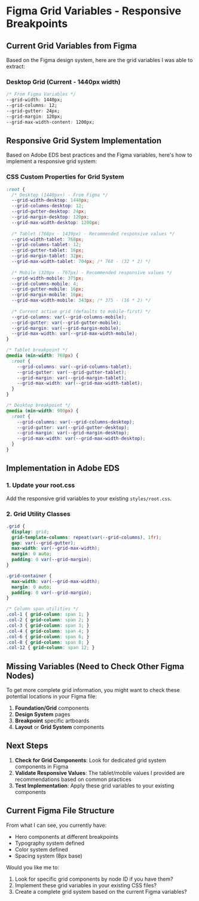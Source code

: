 # Figma Grid Variables - Responsive Breakpoints

## Current Grid Variables from Figma

Based on the Figma design system, here are the grid variables I was able to extract:

### Desktop Grid (Current - 1440px width)
```css
/* From Figma Variables */
--grid-width: 1440px;
--grid-columns: 12;
--grid-gutter: 24px;
--grid-margin: 120px;
--grid-max-width-content: 1200px;
```

## Responsive Grid System Implementation

Based on Adobe EDS best practices and the Figma variables, here's how to implement a responsive grid system:

### CSS Custom Properties for Grid System

```css
:root {
  /* Desktop (1440px+) - From Figma */
  --grid-width-desktop: 1440px;
  --grid-columns-desktop: 12;
  --grid-gutter-desktop: 24px;
  --grid-margin-desktop: 120px;
  --grid-max-width-desktop: 1200px;
  
  /* Tablet (768px - 1439px) - Recommended responsive values */
  --grid-width-tablet: 768px;
  --grid-columns-tablet: 12;
  --grid-gutter-tablet: 16px;
  --grid-margin-tablet: 32px;
  --grid-max-width-tablet: 704px; /* 768 - (32 * 2) */
  
  /* Mobile (320px - 767px) - Recommended responsive values */
  --grid-width-mobile: 375px;
  --grid-columns-mobile: 4;
  --grid-gutter-mobile: 16px;
  --grid-margin-mobile: 16px;
  --grid-max-width-mobile: 343px; /* 375 - (16 * 2) */
  
  /* Current active grid (defaults to mobile-first) */
  --grid-columns: var(--grid-columns-mobile);
  --grid-gutter: var(--grid-gutter-mobile);
  --grid-margin: var(--grid-margin-mobile);
  --grid-max-width: var(--grid-max-width-mobile);
}

/* Tablet breakpoint */
@media (min-width: 768px) {
  :root {
    --grid-columns: var(--grid-columns-tablet);
    --grid-gutter: var(--grid-gutter-tablet);
    --grid-margin: var(--grid-margin-tablet);
    --grid-max-width: var(--grid-max-width-tablet);
  }
}

/* Desktop breakpoint */
@media (min-width: 900px) {
  :root {
    --grid-columns: var(--grid-columns-desktop);
    --grid-gutter: var(--grid-gutter-desktop);
    --grid-margin: var(--grid-margin-desktop);
    --grid-max-width: var(--grid-max-width-desktop);
  }
}
```

## Implementation in Adobe EDS

### 1. Update your root.css
Add the responsive grid variables to your existing `styles/root.css`.

### 2. Grid Utility Classes
```css
.grid {
  display: grid;
  grid-template-columns: repeat(var(--grid-columns), 1fr);
  gap: var(--grid-gutter);
  max-width: var(--grid-max-width);
  margin: 0 auto;
  padding: 0 var(--grid-margin);
}

.grid-container {
  max-width: var(--grid-max-width);
  margin: 0 auto;
  padding: 0 var(--grid-margin);
}

/* Column span utilities */
.col-1 { grid-column: span 1; }
.col-2 { grid-column: span 2; }
.col-3 { grid-column: span 3; }
.col-4 { grid-column: span 4; }
.col-6 { grid-column: span 6; }
.col-8 { grid-column: span 8; }
.col-12 { grid-column: span 12; }
```

## Missing Variables (Need to Check Other Figma Nodes)

To get more complete grid information, you might want to check these potential locations in your Figma file:

1. **Foundation/Grid** components
2. **Design System** pages  
3. **Breakpoint** specific artboards
4. **Layout** or **Grid System** components

## Next Steps

1. **Check for Grid Components**: Look for dedicated grid system components in Figma
2. **Validate Responsive Values**: The tablet/mobile values I provided are recommendations based on common practices
3. **Test Implementation**: Apply these grid variables to your existing components

## Current Figma File Structure

From what I can see, you currently have:
- Hero components at different breakpoints
- Typography system defined
- Color system defined
- Spacing system (8px base)

Would you like me to:
1. Look for specific grid components by node ID if you have them?
2. Implement these grid variables in your existing CSS files?
3. Create a complete grid system based on the current Figma variables?
